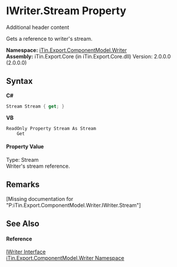 # IWriter.Stream Property 
Additional header content 

Gets a reference to writer's stream.

**Namespace:**&nbsp;<a href="N_iTin_Export_ComponentModel_Writer">iTin.Export.ComponentModel.Writer</a><br />**Assembly:**&nbsp;iTin.Export.Core (in iTin.Export.Core.dll) Version: 2.0.0.0 (2.0.0.0)

## Syntax

**C#**<br />
``` C#
Stream Stream { get; }
```

**VB**<br />
``` VB
ReadOnly Property Stream As Stream
	Get
```


#### Property Value
Type: Stream<br />Writer's stream reference.

## Remarks
\[Missing <remarks> documentation for "P:iTin.Export.ComponentModel.Writer.IWriter.Stream"\]

## See Also


#### Reference
<a href="T_iTin_Export_ComponentModel_Writer_IWriter">IWriter Interface</a><br /><a href="N_iTin_Export_ComponentModel_Writer">iTin.Export.ComponentModel.Writer Namespace</a><br />